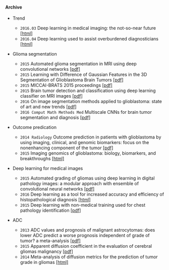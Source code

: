 
#### Archive 

* Trend
  * `2016.03` Deep learning in medical imaging: the not-so-near future [[html]](http://www.diagnosticimaging.com/pacs-and-informatics/deep-learning-medical-imaging-not-so-near-future)
  * `2016.04` Deep learning used to assist overburdened diagnosticians [[html]](https://www.sciencedaily.com/releases/2016/04/160404134050.htm)
  

* Glioma segmentation
  * `2015` Automated glioma segmentation in MRI using deep convolutional networks  [[pdf]](http://www.diva-portal.org/smash/get/diva2:841518/FULLTEXT01.pdf)
  * `2015` Learning with Difference of Gaussian Features in the 3D Segmentation of Glioblastoma Brain Tumors [[pdf]](http://cs229.stanford.edu/proj2015/277_report.pdf)
  * `2015` MICCAI-BRATS 2015 proceedings [[pdf]](http://people.csail.mit.edu/menze/papers/proceedings_miccai_brats_2015.pdf)
  * `2015` Brain tumor detection and classification using deep learning classifier on MRI images  [[pdf]](http://maxwellsci.com/print/rjaset/v10-177-187.pdf)
  * `2016` On image segmentation methods applied to glioblastoma: state of art and new trends [[pdf]](https://hal.archives-ouvertes.fr/hal-01325355/document)
  * `2016 Comput Math Methods Med` Multiscale CNNs for brain tumor segmentation and diagnosis [[pdf]](http://www.ncbi.nlm.nih.gov/pmc/articles/PMC4812495/pdf/CMMM2016-8356294.pdf)

* Outcome predication
  * `2014 Radiology` Outcome prediction in patients with glioblastoma by using imaging, clinical, and genomic biomarkers: focus on the nonenhancing component of the tumor [[pdf]](http://www.ncbi.nlm.nih.gov/pmc/articles/PMC4263660/pdf/radiol.14131691.pdf)
  * `2015` Imaging genomics of glioblastoma: biology, biomarkers, and breakthroughs [[html]](http://www.ncbi.nlm.nih.gov/pubmed/26049819)

* Deep learning for medical images
  * `2015` Automated grading of gliomas using deep learning in digital pathology images: a modular approach with ensemble of convolutional neural networks [[pdf]](http://www.ncbi.nlm.nih.gov/pmc/articles/PMC4765616/pdf/2243353.pdf)
  * `2016` Deep learning as a tool for increased accuracy and efficiency of histopathological diagnosis [[html]](http://www.nature.com/articles/srep26286)
  * `2015` Deep learning with non-medical training used for chest pathology identification [[pdf]](https://www.cs.tau.ac.il/~wolf/papers/SPIE15chest.pdf)


* ADC
  * `2013` ADC values and prognosis of malignant astrocytomas: does lower ADC predict a worse prognosis independent of grade of tumor? a meta-analysis [[pdf]](http://www.ajronline.org/doi/pdf/10.2214/AJR.12.8679)
  * `2015` Apparent diffusion coefficient in the evaluation of cerebral gliomas malignancy [[pdf]](http://www.doiserbia.nb.rs/img/doi/0042-8450/2015/0042-84501500073I.pdf)
  * `2014` Meta-analysis of diffusion metrics for the prediction of tumor grade in gliomas [[html]](http://www.ajnr.org/content/36/2/302.full)
